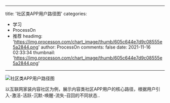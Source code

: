 
---
title: '社区类APP用户路径图'
categories: 
 - 学习
 - ProcessOn
 - 推荐
headimg: 'https://img.processon.com/chart_image/thumb/605c644e7d9c08555e5a2844.png'
author: ProcessOn
comments: false
date: 2021-11-16 02:33:34
thumbnail: 'https://img.processon.com/chart_image/thumb/605c644e7d9c08555e5a2844.png'
---

<div>   
<img class="thumb" alt="社区类APP用户路径图" src="https://img.processon.com/chart_image/thumb/605c644e7d9c08555e5a2844.png" referrerpolicy="no-referrer">
<p>以互联网家装内容社区为例，展示内容类社区APP用户的核心路径，根据用户引入-激活-活跃-沉默-唤醒-流失-召回的不同状态..</p>  
</div>
            